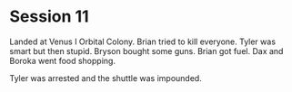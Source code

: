 # Session 11

Landed at Venus I Orbital Colony.
Brian tried to kill everyone. Tyler was smart but then stupid.
Bryson bought some guns.
Brian got fuel.
Dax and Boroka went food shopping.

Tyler was arrested and the shuttle was impounded.